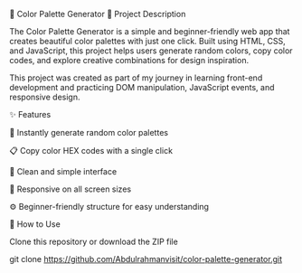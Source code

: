 🎨 Color Palette Generator
🧩 Project Description

The Color Palette Generator is a simple and beginner-friendly web app that creates beautiful color palettes with just one click.
Built using HTML, CSS, and JavaScript, this project helps users generate random colors, copy color codes, and explore creative combinations for design inspiration.

This project was created as part of my journey in learning front-end development and practicing DOM manipulation, JavaScript events, and responsive design.

✨ Features

🎨 Instantly generate random color palettes

📋 Copy color HEX codes with a single click

💅 Clean and simple interface

📱 Responsive on all screen sizes

⚙️ Beginner-friendly structure for easy understanding

🚀 How to Use

Clone this repository or download the ZIP file

git clone https://github.com/Abdulrahmanvisit/color-palette-generator.git


